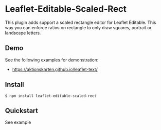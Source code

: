# Leaflet-Editable-Scaled-Rect

This plugin adds support a scaled rectangle editor for Leaflet Editable. This
way you can enforce ratios on rectangle to only draw squares, portrait or
landscape letters.

## Demo

See the following examples for demonstration:

* https://aktionskarten.github.io/leaflet-text/


## Install

```
$ npm install leaflet-editable-scaled-rect
```


## Quickstart

See example
